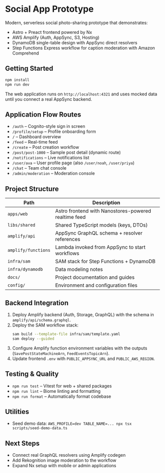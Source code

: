 # Social App Prototype

Modern, serverless social photo-sharing prototype that demonstrates:

- Astro + Preact frontend powered by Nx
- AWS Amplify (Auth, AppSync, S3, Hosting)
- DynamoDB single-table design with AppSync direct resolvers
- Step Functions Express workflow for caption moderation with Amazon Comprehend

## Getting Started

```bash
npm install
npm run dev
```

The web application runs on `http://localhost:4321` and uses mocked data until you connect a real AppSync backend.

## Application Flow Routes

- `/auth` – Cognito-style sign in screen
- `/profile/setup` – Profile onboarding form
- `/` – Dashboard overview
- `/feed` – Real-time feed
- `/create` – Post creation workflow
- `/post/post-1000` – Sample post detail (dynamic route)
- `/notifications` – Live notifications list
- `/user/ava` – User profile page (also `/user/noah`, `/user/priya`)
- `/chat` – Team chat console
- `/admin/moderation` – Moderation console

## Project Structure

| Path | Description |
| --- | --- |
| `apps/web` | Astro frontend with Nanostores-powered realtime feed |
| `libs/shared` | Shared TypeScript models (keys, DTOs) |
| `amplify/api` | AppSync GraphQL schema + resolver references |
| `amplify/functions` | Lambda invoked from AppSync to start workflows |
| `infra/sam` | SAM stack for Step Functions + DynamoDB |
| `infra/dynamodb` | Data modeling notes |
| `docs/` | Project documentation and guides |
| `config/` | Environment and configuration files |

## Backend Integration

1. Deploy Amplify backend (Auth, Storage, GraphQL) with the schema in `amplify/api/schema.graphql`.
2. Deploy the SAM workflow stack:
   ```bash
   sam build --template-file infra/sam/template.yaml
   sam deploy --guided
   ```
3. Configure Amplify function environment variables with the outputs (`SavePostStateMachineArn`, `FeedEventsTopicArn`).
4. Update frontend `.env` with `PUBLIC_APPSYNC_URL` and `PUBLIC_AWS_REGION`.

## Testing & Quality

- `npm run test` – Vitest for web + shared packages
- `npm run lint` – Biome linting and formatting
- `npm run format` – Automatically format codebase

## Utilities

- Seed demo data: `AWS_PROFILE=dev TABLE_NAME=... npx tsx scripts/seed-demo-data.ts`

## Next Steps

- Connect real GraphQL resolvers using Amplify codegen
- Add Rekognition image moderation to the workflow
- Expand Nx setup with mobile or admin applications
